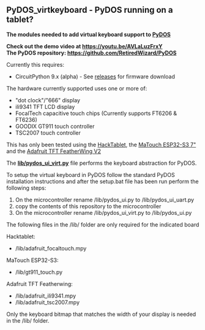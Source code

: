 ## PyDOS_virtkeyboard - PyDOS running on a tablet?

**The modules needed to add virtual keyboard support to [PyDOS](https://github.com/RetiredWizard/PyDOS)**

**Check out the demo video at https://youtu.be/AVLaLuzFrxY**  
**The PyDOS repository: https://github.com/RetiredWizard/PyDOS**

Currently this requires:
  - CircuitPython 9.x (alpha) - See [releases](https://github.com/RetiredWizard/PyDOS_virtkeyboard/releases) for firmware download

The hardware currently supported uses one or more of:
  - "dot clock"/"666" display
  - ili9341 TFT LCD display
  - FocalTech capacitive touch chips (Currently supports FT6206 & FT6236)
  - GOODIX GT911 touch controller
  - TSC2007 touch controller

This has only been tested using the [HackTablet](https://hackaday.io/project/185831-hacktablet-crestron-tss-752-teardown-rebuild), the [MaTouch ESP32-S3 7"](https://www.makerfabs.com/index.php?route=product/product&product_id=774) and the [Adafruit TFT FeatherWing V2](https://www.adafruit.com/product/3315)

The [**lib/pydos_ui_virt.py**](https://github.com/RetiredWizard/PyDOS_virtkeyboard/blob/main/lib/pydos_ui_virt.py) file performs the keyboard abstraction for PyDOS. 

To setup the virtual keyboard in PyDOS follow the standard PyDOS installation instructions and after
the setup.bat file has been run perform the following steps:

1) On the microcontroller rename /lib/pydos_ui.py to /lib/pydos_ui_uart.py
2) copy the contents of this repository to the microcontroller
3) On the microcontroller rename /lib/pydos_ui_virt.py to /lib/pydos_ui.py

The following files in the /lib/ folder are only required for the indicated board

Hacktablet:
  - /lib/adafruit_focaltouch.mpy

MaTouch ESP32-S3:
  - /lib/gt911_touch.py

Adafruit TFT Featherwing:
  - /lib/adafruit_ili9341.mpy
  - /lib/adafruit_tsc2007.mpy

  Only the keyboard bitmap that matches the width of your display is needed in the /lib/ folder.